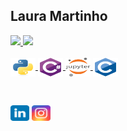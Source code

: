 ## Laura Martinho
<div>
  <a href="https://github.com/lauramartinho">
  <img height="140em" src="https://github-readme-stats.vercel.app/api?username=lauramartinho&show_icons=true&theme=blueberry&&hide=prs,issues&count_private=true"/>
  <img height="140em" src="https://github-readme-stats.vercel.app/api/top-langs/?username=lauramartinho&layout=compact&langs_count=7&theme=blueberry"/>
</div>
  <div style="display: inline_block"><br>
  <img align="center" alt="laura-Python" height="30" width="40" src="https://raw.githubusercontent.com/devicons/devicon/master/icons/python/python-original.svg">
  <img align="center" alt="laura-Csharp" height="30" width="40" src="https://raw.githubusercontent.com/devicons/devicon/master/icons/csharp/csharp-original.svg">
  <img align="center" alt="laura-Jupyter" height="30" width="40" src="https://raw.githubusercontent.com/devicons/devicon/master/icons/jupyter/jupyter-original-wordmark.svg">
  <img align="center" alt="laura-c" height="30" width="40" src="https://raw.githubusercontent.com/devicons/devicon/master/icons/c/c-original.svg">
</div>
  
  ##
  </div>
  <div style="display: inline_block"><br>
 <a href="https://www.linkedin.com/in/laura-martinho-7b7708158/" target="_blank"><img  height="25" width="30" src="https://github.com/edent/SuperTinyIcons/blob/master/images/svg/linkedin.svg" target="_blank"></a> 
 <a href="https://www.instagram.com/devhitech/" target="_blank"><img  height="25" width="30" src="https://github.com/edent/SuperTinyIcons/blob/master/images/svg/instagram.svg" target="_blank"></a> 
</div>
 
 
